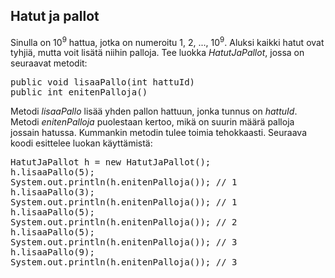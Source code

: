 ## Hatut ja pallot ##

Sinulla on 10<sup>9</sup> hattua, jotka on numeroitu 1, 2, ..., 10<sup>9</sup>. Aluksi kaikki hatut ovat tyhjiä, mutta voit lisätä niihin palloja.
Tee luokka <em>HatutJaPallot</em>, jossa on seuraavat metodit:

<pre>public void lisaaPallo(int hattuId)
public int enitenPalloja()</pre>

Metodi <em>lisaaPallo</em> lisää yhden pallon hattuun, jonka tunnus on <em>hattuId</em>. Metodi <em>enitenPalloja</em> puolestaan kertoo, mikä on suurin määrä palloja jossain hatussa. Kummankin metodin tulee toimia tehokkaasti.
Seuraava koodi esittelee luokan käyttämistä:

<pre>HatutJaPallot h = new HatutJaPallot();
h.lisaaPallo(5);
System.out.println(h.enitenPalloja()); // 1
h.lisaaPallo(3);
System.out.println(h.enitenPalloja()); // 1
h.lisaaPallo(5);
System.out.println(h.enitenPalloja()); // 2
h.lisaaPallo(5);
System.out.println(h.enitenPalloja()); // 3
h.lisaaPallo(9);
System.out.println(h.enitenPalloja()); // 3</pre>
